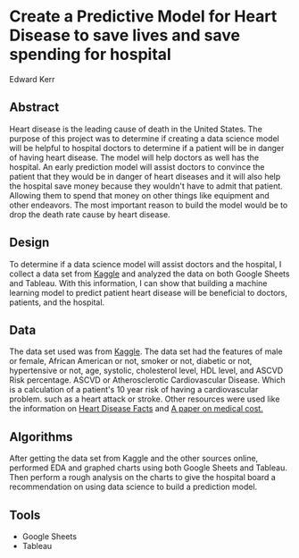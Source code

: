 # Create a Predictive Model for Heart Disease to save lives and save spending for hospital
Edward Kerr
<br>
## Abstract
Heart disease is the leading cause of death in the United States. The purpose of this project was to determine if creating a data science model will be helpful to hospital doctors to determine if a patient will be in danger of having heart disease. The model will help doctors as well has the hospital. An early prediction model will assist doctors to convince the patient that they would be in danger of heart diseases and it will also help the hospital save money because they wouldn't have to admit that patient. Allowing them to spend that money on other things like equipment and other endeavors. The most important reason to build the model would be to drop the death rate cause by heart disease.

## Design
To determine if a data science model will assist doctors and the hospital, I collect a data set from [Kaggle](https://www.kaggle.com/mokar2001/ascvd-heart-risk) and analyzed the data on both Google Sheets and Tableau. With this information, I can show that building a machine learning model to predict patient heart disease will be beneficial to doctors, patients, and the hospital.

## Data
The data set used was from [Kaggle](https://www.kaggle.com/mokar2001/ascvd-heart-risk). The data set had the features of male or female, African American or not, smoker or not, diabetic or not, hypertensive or not, age, systolic, cholesterol level, HDL level, and ASCVD Risk percentage. ASCVD or Atherosclerotic Cardiovascular Disease. Which is a calculation of a patient's 10 year risk of having a cardiovascular problem. such as a heart attack or stroke. Other resources were used like the information on [Heart Disease Facts](https://www.cdc.gov/heartdisease/facts.htm) and [A paper on medical cost.](https://link.springer.com/article/10.1007/s40273-020-00952-0#Fig2)
## Algorithms
After getting the data set from Kaggle and the other sources online, performed EDA and graphed charts using both Google Sheets and Tableau. Then perform a rough analysis on the charts to give the hospital board a recommendation on using data science to build a prediction model.
## Tools
- Google Sheets
- Tableau
